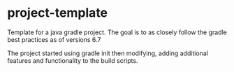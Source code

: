 # project-template
Template for a java gradle project. 
The goal is to as closely follow the gradle best practices as of versions 6.7

The project started using gradle init then modifying, adding additional features and functionality to the build scripts.  
